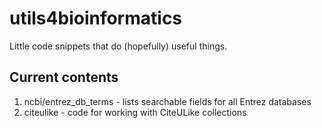 # utils4bioinformatics

Little code snippets that do (hopefully) useful things.

## Current contents

1. ncbi/entrez_db_terms - lists searchable fields for all Entrez databases
2. citeulike - code for working with CiteULike collections
